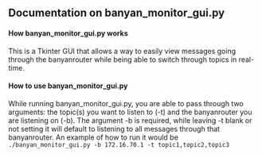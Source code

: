 ## Documentation on banyan_monitor_gui.py

#### How banyan_monitor_gui.py works
This is a Tkinter GUI that allows a way to easily view messages going through the banyanrouter while being able to switch through topics in real-time. 


#### How to use banyan_monitor_gui.py
While running banyan_monitor_gui.py, you are able to pass through two arguments: the topic(s) you want to listen to (-t) and the banyanrouter you are listening on (-b). The argument -b is required, while leaving -t blank or not setting it will default to listening to all messages through that banyanrouter. An example of how to run it would be ```./banyan_monitor_gui.py -b 172.16.70.1 -t topic1,topic2,topic3```
